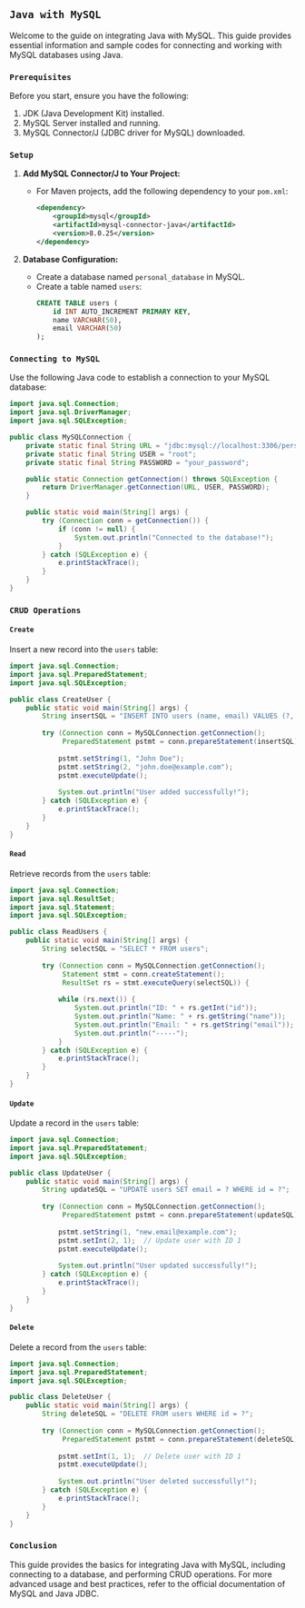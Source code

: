 ## `Java with MySQL`

Welcome to the guide on integrating Java with MySQL. This guide provides essential information and sample codes for connecting and working with MySQL databases using Java.

### `Prerequisites`

Before you start, ensure you have the following:

1. JDK (Java Development Kit) installed.
2. MySQL Server installed and running.
3. MySQL Connector/J (JDBC driver for MySQL) downloaded.

### `Setup`

1. **Add MySQL Connector/J to Your Project:**
   - For Maven projects, add the following dependency to your `pom.xml`:
     ```xml
     <dependency>
         <groupId>mysql</groupId>
         <artifactId>mysql-connector-java</artifactId>
         <version>8.0.25</version>
     </dependency>
     ```

2. **Database Configuration:**
   - Create a database named `personal_database` in MySQL.
   - Create a table named `users`:
     ```sql
     CREATE TABLE users (
         id INT AUTO_INCREMENT PRIMARY KEY,
         name VARCHAR(50),
         email VARCHAR(50)
     );
     ```

### `Connecting to MySQL`

Use the following Java code to establish a connection to your MySQL database:

```java
import java.sql.Connection;
import java.sql.DriverManager;
import java.sql.SQLException;

public class MySQLConnection {
    private static final String URL = "jdbc:mysql://localhost:3306/personal_database";
    private static final String USER = "root";
    private static final String PASSWORD = "your_password";

    public static Connection getConnection() throws SQLException {
        return DriverManager.getConnection(URL, USER, PASSWORD);
    }

    public static void main(String[] args) {
        try (Connection conn = getConnection()) {
            if (conn != null) {
                System.out.println("Connected to the database!");
            }
        } catch (SQLException e) {
            e.printStackTrace();
        }
    }
}
```

### `CRUD Operations`

#### `Create`

Insert a new record into the `users` table:

```java
import java.sql.Connection;
import java.sql.PreparedStatement;
import java.sql.SQLException;

public class CreateUser {
    public static void main(String[] args) {
        String insertSQL = "INSERT INTO users (name, email) VALUES (?, ?)";
        
        try (Connection conn = MySQLConnection.getConnection();
             PreparedStatement pstmt = conn.prepareStatement(insertSQL)) {
            
            pstmt.setString(1, "John Doe");
            pstmt.setString(2, "john.doe@example.com");
            pstmt.executeUpdate();
            
            System.out.println("User added successfully!");
        } catch (SQLException e) {
            e.printStackTrace();
        }
    }
}
```

#### `Read`

Retrieve records from the `users` table:

```java
import java.sql.Connection;
import java.sql.ResultSet;
import java.sql.Statement;
import java.sql.SQLException;

public class ReadUsers {
    public static void main(String[] args) {
        String selectSQL = "SELECT * FROM users";
        
        try (Connection conn = MySQLConnection.getConnection();
             Statement stmt = conn.createStatement();
             ResultSet rs = stmt.executeQuery(selectSQL)) {
            
            while (rs.next()) {
                System.out.println("ID: " + rs.getInt("id"));
                System.out.println("Name: " + rs.getString("name"));
                System.out.println("Email: " + rs.getString("email"));
                System.out.println("-----");
            }
        } catch (SQLException e) {
            e.printStackTrace();
        }
    }
}
```

#### `Update`

Update a record in the `users` table:

```java
import java.sql.Connection;
import java.sql.PreparedStatement;
import java.sql.SQLException;

public class UpdateUser {
    public static void main(String[] args) {
        String updateSQL = "UPDATE users SET email = ? WHERE id = ?";
        
        try (Connection conn = MySQLConnection.getConnection();
             PreparedStatement pstmt = conn.prepareStatement(updateSQL)) {
            
            pstmt.setString(1, "new.email@example.com");
            pstmt.setInt(2, 1);  // Update user with ID 1
            pstmt.executeUpdate();
            
            System.out.println("User updated successfully!");
        } catch (SQLException e) {
            e.printStackTrace();
        }
    }
}
```

#### `Delete`

Delete a record from the `users` table:

```java
import java.sql.Connection;
import java.sql.PreparedStatement;
import java.sql.SQLException;

public class DeleteUser {
    public static void main(String[] args) {
        String deleteSQL = "DELETE FROM users WHERE id = ?";
        
        try (Connection conn = MySQLConnection.getConnection();
             PreparedStatement pstmt = conn.prepareStatement(deleteSQL)) {
            
            pstmt.setInt(1, 1);  // Delete user with ID 1
            pstmt.executeUpdate();
            
            System.out.println("User deleted successfully!");
        } catch (SQLException e) {
            e.printStackTrace();
        }
    }
}
```

### `Conclusion`

This guide provides the basics for integrating Java with MySQL, including connecting to a database, and performing CRUD operations. For more advanced usage and best practices, refer to the official documentation of MySQL and Java JDBC.
